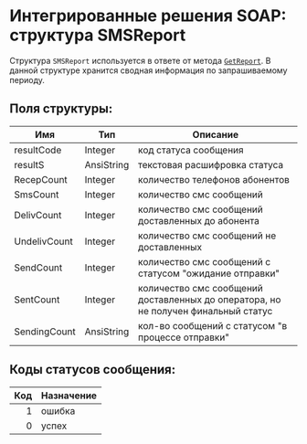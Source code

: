# Интегрированные решения SOAP: структура SMSReport

Структура `SMSReport` используется в ответе от метода [`GetReport`](/protocols/soap/method-getreport.html). В данной структуре хранится сводная информация по запрашиваемому периоду.

## Поля структуры:

Имя          | Тип        | Описание
-------------|------------|---------
resultCode   | Integer    | код статуса сообщения
resultS      | AnsiString | текстовая расшифровка статуса
RecepCount   | Integer    | количество телефонов абонентов
SmsCount     | Integer    | количество смс сообщений
DelivCount   | Integer    | количество смс сообщений доставленных до абонента
UndelivCount | Integer    | количество смс сообщений не доставленных
SendCount    | Integer    | количество смс сообщений с статусом "ожидание отправки"
SentCount    | Integer    | количество смс сообщений доставленных до оператора, но не получен финальный статус
SendingCount | AnsiString | кол-во сообщений с статусом "в процессе отправки"

## Коды статусов сообщения:

Код | Назначение
---:|:----------
1   | ошибка
0   | успех
